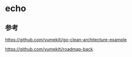 # echo

## 参考

https://github.com/yumekiti/go-clean-architecture-example

https://github.com/yumekiti/roadmap-back
